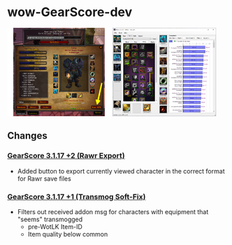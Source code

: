 # wow-GearScore-dev

<img src="https://raw.githubusercontent.com/telkar-rg/wow-GearScore-dev/refs/heads/main/_img/3.png" width="47%"> <img src="https://raw.githubusercontent.com/telkar-rg/wow-GearScore-dev/refs/heads/main/_img/2.png" width="47%"> 

## Changes
### [GearScore 3.1.17 +2 (Rawr Export)](https://github.com/telkar-rg/wow-GearScore-dev/releases/tag/p2)
- Added button to export currently viewed character in the correct format for Rawr save files
### [GearScore 3.1.17 +1 (Transmog Soft-Fix)](https://github.com/telkar-rg/wow-GearScore-dev/releases/tag/p1)
- Filters out received addon msg for characters with equipment that "seems" transmogged
  - pre-WotLK Item-ID
  - Item quality below common
